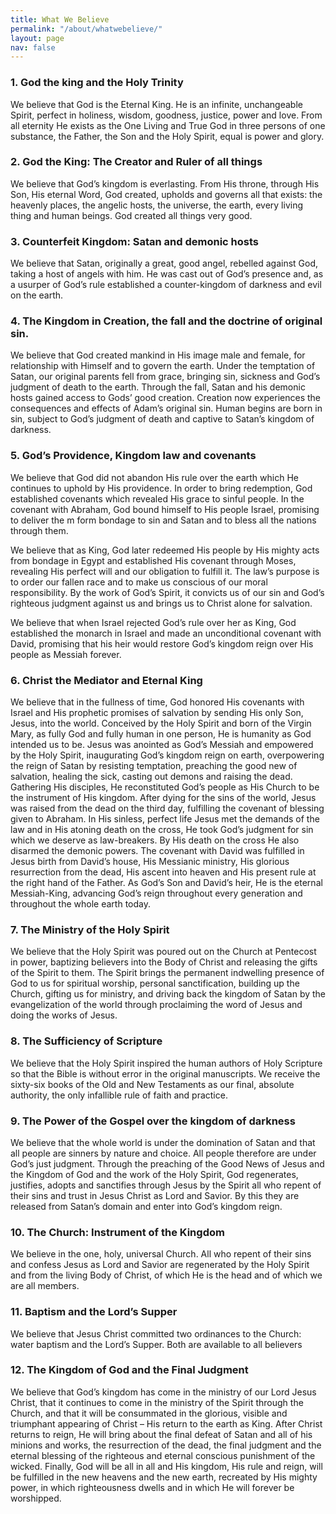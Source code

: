```yaml
---
title: What We Believe
permalink: "/about/whatwebelieve/"
layout: page
nav: false
---
```


### 1. God the king and the Holy Trinity

We believe that God is the Eternal King. He is an infinite, unchangeable Spirit, perfect in holiness, wisdom, goodness, justice, power and love. From all eternity He exists as the One Living and True God in three persons of one substance, the Father, the Son and the Holy Spirit, equal is power and glory.

### 2. God the King: The Creator and Ruler of all things

We believe that God’s kingdom is everlasting. From His throne, through His Son, His eternal Word, God created, upholds and governs all that exists: the heavenly places, the angelic hosts, the universe, the earth, every living thing and human beings. God created all things very good.

### 3. Counterfeit Kingdom: Satan and demonic hosts

We believe that Satan, originally a great, good angel, rebelled against God, taking a host of angels with him. He was cast out of God’s presence and, as a usurper of God’s rule established a counter-kingdom of darkness and evil on the earth.

### 4. The Kingdom in Creation, the fall and the doctrine of original sin.

We believe that God created mankind in His image male and female, for relationship with Himself and to govern the earth. Under the temptation of Satan, our original parents fell from grace, bringing sin, sickness and God’s judgment of death to the earth. Through the fall, Satan and his demonic hosts gained access to Gods’ good creation. Creation now experiences the consequences and effects of Adam’s original sin. Human begins are born in sin, subject to God’s judgment of death and captive to Satan’s kingdom of darkness.

### 5. God’s Providence, Kingdom law and covenants

We believe that God did not abandon His rule over the earth which He continues to uphold by His providence. In order to bring redemption, God established covenants which revealed His grace to sinful people. In the covenant with Abraham, God bound himself to His people Israel, promising to deliver the m form bondage to sin and Satan and to bless all the nations through them.

We believe that as King, God later redeemed His people by His mighty acts from bondage in Egypt and established His covenant through Moses, revealing His perfect will and our obligation to fulfill it. The law’s purpose is to order our fallen race and to make us conscious of our moral responsibility. By the work of God’s Spirit, it convicts us of our sin and God’s righteous judgment against us and brings us to Christ alone for salvation.

We believe that when Israel rejected God’s rule over her as King, God established the monarch in Israel and made an unconditional covenant with David, promising that his heir would restore God’s kingdom reign over His people as Messiah forever.

### 6. Christ the Mediator and Eternal King

We believe that in the fullness of time, God honored His covenants with Israel and His prophetic promises of salvation by sending His only Son, Jesus, into the world. Conceived by the Holy Spirit and born of the Virgin Mary, as fully God and fully human in one person, He is humanity as God intended us to be. Jesus was anointed as God’s Messiah and empowered by the Holy Spirit, inaugurating God’s kingdom reign on earth, overpowering the reign of Satan by resisting temptation, preaching the good new of salvation, healing the sick, casting out demons and raising the dead. Gathering His disciples, He reconstituted God’s people as His Church to be the instrument of His kingdom. After dying for the sins of the world, Jesus was raised from the dead on the third day, fulfilling the covenant of blessing given to Abraham. In His sinless, perfect life Jesus met the demands of the law and in His atoning death on the cross, He took God’s judgment for sin which we deserve as law-breakers. By His death on the cross He also disarmed the demonic powers. The covenant with David was fulfilled in Jesus birth from David’s house, His Messianic ministry, His glorious resurrection from the dead, His ascent into heaven and His present rule at the right hand of the Father. As God’s Son and David’s heir, He is the eternal Messiah-King, advancing God’s reign throughout every generation and throughout the whole earth today.

### 7. The Ministry of the Holy Spirit

We believe that the Holy Spirit was poured out on the Church at Pentecost in power, baptizing believers into the Body of Christ and releasing the gifts of the Spirit to them. The Spirit brings the permanent indwelling presence of God to us for spiritual worship, personal sanctification, building up the Church, gifting us for ministry, and driving back the kingdom of Satan by the evangelization of the world through proclaiming the word of Jesus and doing the works of Jesus.

### 8. The Sufficiency of Scripture

We believe that the Holy Spirit inspired the human authors of Holy Scripture so that the Bible is without error in the original manuscripts. We receive the sixty-six books of the Old and New Testaments as our final, absolute authority, the only infallible rule of faith and practice.

### 9. The Power of the Gospel over the kingdom of darkness

We believe that the whole world is under the domination of Satan and that all people are sinners by nature and choice. All people therefore are under God’s just judgment. Through the preaching of the Good News of Jesus and the Kingdom of God and the work of the Holy Spirit, God regenerates, justifies, adopts and sanctifies through Jesus by the Spirit all who repent of their sins and trust in Jesus Christ as Lord and Savior. By this they are released from Satan’s domain and enter into God’s kingdom reign.

### 10. The Church: Instrument of the Kingdom

We believe in the one, holy, universal Church. All who repent of their sins and confess Jesus as Lord and Savior are regenerated by the Holy Spirit and from the living Body of Christ, of which He is the head and of which we are all members.

### 11. Baptism and the Lord’s Supper

We believe that Jesus Christ committed two ordinances to the Church: water baptism and the Lord’s Supper. Both are available to all believers

### 12. The Kingdom of God and the Final Judgment

We believe that God’s kingdom has come in the ministry of our Lord Jesus Christ, that it continues to come in the ministry of the Spirit through the Church, and that it will be consummated in the glorious, visible and triumphant appearing of Christ – His return to the earth as King. After Christ returns to reign, He will bring about the final defeat of Satan and all of his minions and works, the resurrection of the dead, the final judgment and the eternal blessing of the righteous and eternal conscious punishment of the wicked. Finally, God will be all in all and His kingdom, His rule and reign, will be fulfilled in the new heavens and the new earth, recreated by His mighty power, in which righteousness dwells and in which He will forever be worshipped.
